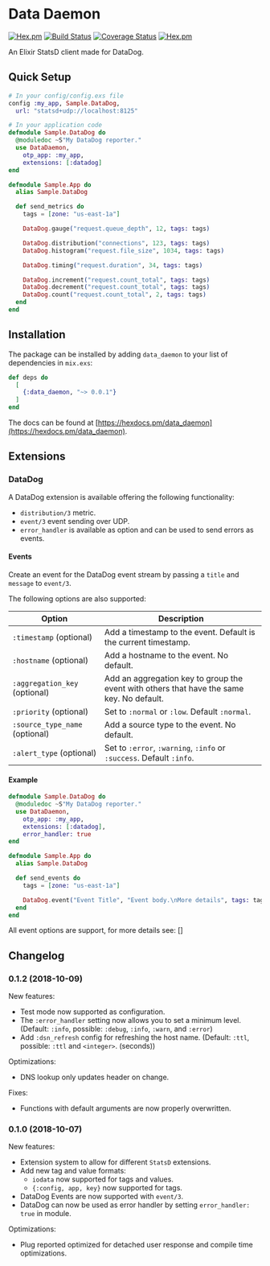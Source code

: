 # Data Daemon

[![Hex.pm](https://img.shields.io/hexpm/v/data_daemon.svg "Hex")](https://hex.pm/packages/data_daemon)
[![Build Status](https://travis-ci.org/IanLuites/data_daemon.svg?branch=master)](https://travis-ci.org/IanLuites/data_daemon)
[![Coverage Status](https://coveralls.io/repos/github/IanLuites/data_daemon/badge.svg?branch=master)](https://coveralls.io/github/IanLuites/data_daemon?branch=master)
[![Hex.pm](https://img.shields.io/hexpm/l/data_daemon.svg "License")](LICENSE)

An Elixir StatsD client made for DataDog.

## Quick Setup

```elixir
# In your config/config.exs file
config :my_app, Sample.DataDog,
  url: "statsd+udp://localhost:8125"

# In your application code
defmodule Sample.DataDog do
  @moduledoc ~S"My DataDog reporter."
  use DataDaemon,
    otp_app: :my_app,
    extensions: [:datadog]
end

defmodule Sample.App do
  alias Sample.DataDog

  def send_metrics do
    tags = [zone: "us-east-1a"]

    DataDog.gauge("request.queue_depth", 12, tags: tags)

    DataDog.distribution("connections", 123, tags: tags)
    DataDog.histogram("request.file_size", 1034, tags: tags)

    DataDog.timing("request.duration", 34, tags: tags)

    DataDog.increment("request.count_total", tags: tags)
    DataDog.decrement("request.count_total", tags: tags)
    DataDog.count("request.count_total", 2, tags: tags)
  end
end
```

## Installation

The package can be installed
by adding `data_daemon` to your list of dependencies in `mix.exs`:

```elixir
def deps do
  [
    {:data_daemon, "~> 0.0.1"}
  ]
end
```

The docs can
be found at [https://hexdocs.pm/data_daemon](https://hexdocs.pm/data_daemon).

## Extensions

### DataDog

A DataDog extension is available offering the following functionality:

 * `distribution/3` metric.
 * `event/3` event sending over UDP.
 * `error_handler` is available as option and
    can be used to send errors as events.

#### Events

Create an event for the DataDog event stream by passing a `title` and `message`
to `event/3`.

The following options are also supported:

| **Option**                     | **Description**                                                                           |
|--------------------------------|-------------------------------------------------------------------------------------------|
| `:timestamp` (optional)        | Add a timestamp to the event. Default is the current timestamp.                           |
| `:hostname` (optional)         | Add a hostname to the event. No default.                                                  |
| `:aggregation_key` (optional)  | Add an aggregation key to group the event with others that have the same key. No default. |
| `:priority` (optional)         | Set to `:normal` or `:low`. Default `:normal`.                                            |
| `:source_type_name` (optional) | Add a source type to the event. No default.                                               |
| `:alert_type` (optional)       | Set to `:error`, `:warning`, `:info` or `:success`. Default `:info`.                      |

#### Example

```elixir
defmodule Sample.DataDog do
  @moduledoc ~S"My DataDog reporter."
  use DataDaemon,
    otp_app: :my_app,
    extensions: [:datadog],
    error_handler: true
end

defmodule Sample.App do
  alias Sample.DataDog

  def send_events do
    tags = [zone: "us-east-1a"]

    DataDog.event("Event Title", "Event body.\nMore details", tags: tags)
  end
end
```

All event options are support, for more details see: []

## Changelog

### 0.1.2 (2018-10-09)

New features:

* Test mode now supported as configuration.
* The `:error_handler` setting now allows you to set a minimum level.
  (Default: `:info`, possible: `:debug`, `:info`, `:warn`, and `:error`)
* Add `:dsn_refresh` config for refreshing the host name.
  (Default: `:ttl`, possible: `:ttl` and `<integer>`. (seconds))

Optimizations:

* DNS lookup only updates header on change.

Fixes:

* Functions with default arguments are now properly overwritten.

### 0.1.0 (2018-10-07)

New features:

* Extension system to allow for different `StatsD` extensions.
* Add new tag and value formats:
  * `iodata` now supported for tags and values.
  * `{:config, app, key}` now supported for tags.
* DataDog Events are now supported with `event/3`.
* DataDog can now be used as error handler by setting `error_handler: true`
  in module.

Optimizations:

* Plug reported optimized for detached user response and
  compile time optimizations.
